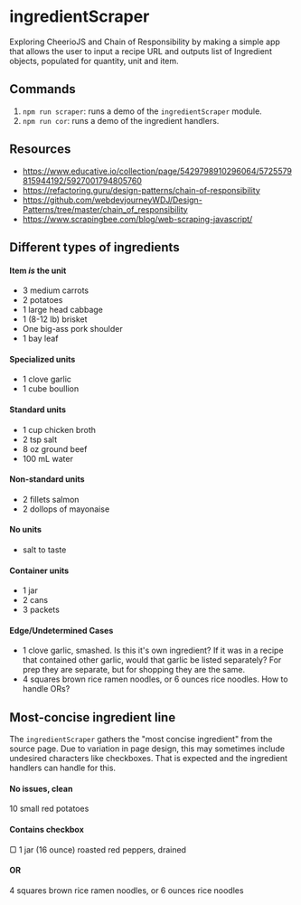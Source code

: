 # ingredientScraper
Exploring CheerioJS and Chain of Responsibility by making a simple app that allows the user to input a recipe URL and outputs list of Ingredient objects, populated for quantity, unit and item.

## Commands

1. `npm run scraper`: runs a demo of the `ingredientScraper` module.
2. `npm run cor`: runs a demo of the ingredient handlers.

## Resources

- https://www.educative.io/collection/page/5429798910296064/5725579815944192/5927001794805760
- https://refactoring.guru/design-patterns/chain-of-responsibility
- https://github.com/webdevjourneyWDJ/Design-Patterns/tree/master/chain_of_responsibility
- https://www.scrapingbee.com/blog/web-scraping-javascript/

## Different types of ingredients

#### Item _is_ the unit

- 3 medium carrots
- 2 potatoes
- 1 large head cabbage
- 1 (8-12 lb) brisket
- One big-ass pork shoulder
- 1 bay leaf

#### Specialized units

- 1 clove garlic
- 1 cube boullion

#### Standard units

- 1 cup chicken broth
- 2 tsp salt
- 8 oz ground beef
- 100 mL water

#### Non-standard units

- 2 fillets salmon
- 2 dollops of mayonaise

#### No units

- salt to taste

#### Container units

- 1 jar
- 2 cans
- 3 packets

#### Edge/Undetermined Cases

- 1 clove garlic, smashed. Is this it's own ingredient? If it was in a recipe that contained other garlic, would that garlic be listed separately? For prep they are separate, but for shopping they are the same.
- 4 squares brown rice ramen noodles, or 6 ounces rice noodles. How to handle ORs?

## Most-concise ingredient line

The `ingredientScraper` gathers the "most concise ingredient" from the source page. Due to variation in page design, this may sometimes include undesired characters like checkboxes. That is expected and the ingredient handlers can handle for this.

#### No issues, clean
10 small red potatoes

#### Contains checkbox
▢ 1 jar (16 ounce)  roasted red peppers, drained

#### OR
4 squares brown rice ramen noodles, or 6 ounces rice noodles




